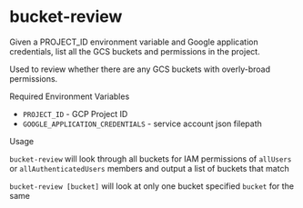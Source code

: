 # bucket-review

Given a PROJECT_ID environment variable and Google application credentials, list all the GCS buckets and permissions in the project.

Used to review whether there are any GCS buckets with overly-broad permissions.

Required Environment Variables
 
* `PROJECT_ID` - GCP Project ID
* `GOOGLE_APPLICATION_CREDENTIALS` - service account json filepath

Usage

`bucket-review` will look through all buckets for IAM permissions of `allUsers` or `allAuthenticatedUsers` members and output a list of buckets that match

`bucket-review [bucket]` will look at only one bucket specified `bucket` for the same


